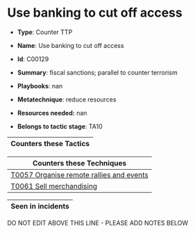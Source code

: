 # Use banking to cut off access 

* **Type**: Counter TTP

* **Name**: Use banking to cut off access 

* **Id**: C00129

* **Summary**: fiscal sanctions; parallel to counter terrorism

* **Playbooks**: nan

* **Metatechnique**: reduce resources

* **Resources needed:** nan

* **Belongs to tactic stage**: TA10


| Counters these Tactics |
| ---------------------- |



| Counters these Techniques |
| ------------------------- |
| [T0057 Organise remote rallies and events](../techniques/T0057.md) |
| [T0061 Sell merchandising](../techniques/T0061.md) |



| Seen in incidents |
| ----------------- |


DO NOT EDIT ABOVE THIS LINE - PLEASE ADD NOTES BELOW